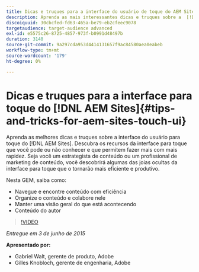 ```yaml
---
title: Dicas e truques para a interface do usuário de toque do AEM Sites
description: Aprenda as mais interessantes dicas e truques sobre a  [!DNL AEM Sites] Interface para toque. Descubra os recursos da interface para toque que você pode ou não conhecer e que permitem fazer mais com mais rapidez. Seja você um estrategista de conteúdo ou um profissional de marketing de conteúdo, você descobrirá algumas das joias ocultas da interface para toque que o tornarão mais eficiente e produtivo.
discoiquuid: 30cbcfed-fd63-465a-be79-eb2cfeec9078
targetaudience: target-audience advanced
exl-id: e5575c26-8725-4857-973f-b0991d48497b
duration: 3140
source-git-commit: 9a297cda953d4414131657f9ac84580aea0eabeb
workflow-type: tm+mt
source-wordcount: '179'
ht-degree: 0%

---
```


# Dicas e truques para a interface para toque do [!DNL AEM Sites]{#tips-and-tricks-for-aem-sites-touch-ui}

Aprenda as melhores dicas e truques sobre a interface do usuário para toque do [!DNL AEM Sites]. Descubra os recursos da interface para toque que você pode ou não conhecer e que permitem fazer mais com mais rapidez. Seja você um estrategista de conteúdo ou um profissional de marketing de conteúdo, você descobrirá algumas das joias ocultas da interface para toque que o tornarão mais eficiente e produtivo.

Nesta GEM, saiba como:

* Navegue e encontre conteúdo com eficiência
* Organize o conteúdo e colabore nele
* Manter uma visão geral do que está acontecendo
* Conteúdo do autor

>[!VIDEO](https://video.tv.adobe.com/v/19377/?quality=9)

*Entregue em 3 de junho de 2015*

**Apresentado por:**

* Gabriel Walt, gerente de produto, Adobe
* Gilles Knobloch, gerente de engenharia, Adobe

<!--
[Get back to the Overview](https://helpx.adobe.com/experience-manager/kt/eseminars/gems/aem-index.html)
-->
